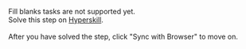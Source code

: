 Fill blanks tasks are not supported yet. <br>Solve this step on <a href="https://hyperskill.org/learn/step/47996">Hyperskill</a>. <br><br>After you have solved the step, click "Sync with Browser"  to move on.